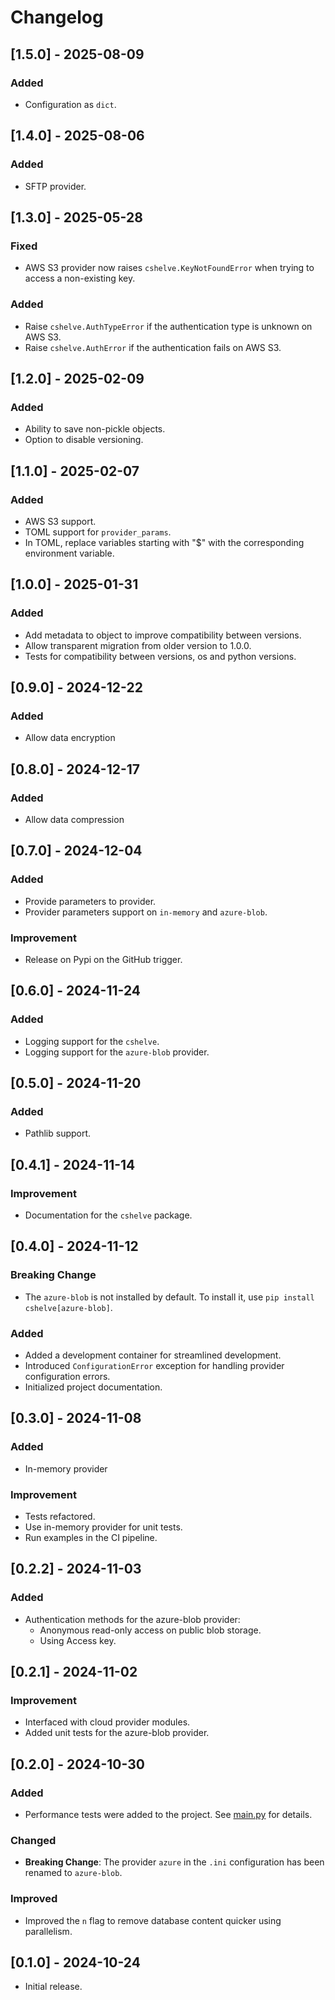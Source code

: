 # Changelog

## [1.5.0] - 2025-08-09
### Added
- Configuration as `dict`.

## [1.4.0] - 2025-08-06
### Added
- SFTP provider.

## [1.3.0] - 2025-05-28
### Fixed
- AWS S3 provider now raises `cshelve.KeyNotFoundError` when trying to access a non-existing key.

### Added
- Raise `cshelve.AuthTypeError` if the authentication type is unknown on AWS S3.
- Raise `cshelve.AuthError` if the authentication fails on AWS S3.

## [1.2.0] - 2025-02-09
### Added
- Ability to save non-pickle objects.
- Option to disable versioning.

## [1.1.0] - 2025-02-07
### Added
- AWS S3 support.
- TOML support for `provider_params`.
- In TOML, replace variables starting with "$" with the corresponding environment variable.

## [1.0.0] - 2025-01-31
### Added
- Add metadata to object to improve compatibility between versions.
- Allow transparent migration from older version to 1.0.0.
- Tests for compatibility between versions, os and python versions.

## [0.9.0] - 2024-12-22
### Added
- Allow data encryption

## [0.8.0] - 2024-12-17
### Added
- Allow data compression

## [0.7.0] - 2024-12-04
### Added
- Provide parameters to provider.
- Provider parameters support on `in-memory` and `azure-blob`.

### Improvement
- Release on Pypi on the GitHub trigger.

## [0.6.0] - 2024-11-24
### Added
- Logging support for the `cshelve`.
- Logging support for the `azure-blob` provider.

## [0.5.0] - 2024-11-20
### Added
- Pathlib support.

## [0.4.1] - 2024-11-14
### Improvement
- Documentation for the `cshelve` package.

## [0.4.0] - 2024-11-12
### Breaking Change
- The `azure-blob` is not installed by default. To install it, use `pip install cshelve[azure-blob]`.

### Added
- Added a development container for streamlined development.
- Introduced `ConfigurationError` exception for handling provider configuration errors.
- Initialized project documentation.

## [0.3.0] - 2024-11-08
### Added
- In-memory provider

### Improvement
- Tests refactored.
- Use in-memory provider for unit tests.
- Run examples in the CI pipeline.

## [0.2.2] - 2024-11-03
### Added
- Authentication methods for the azure-blob provider:
    - Anonymous read-only access on public blob storage.
    - Using Access key.

## [0.2.1] - 2024-11-02
### Improvement
- Interfaced with cloud provider modules.
- Added unit tests for the azure-blob provider.

## [0.2.0] - 2024-10-30
### Added
- Performance tests were added to the project. See [main.py](./performances/) for details.

### Changed
- **Breaking Change**: The provider `azure` in the `.ini` configuration has been renamed to `azure-blob`.

### Improved
- Improved the `n` flag to remove database content quicker using parallelism.

## [0.1.0] - 2024-10-24
- Initial release.

